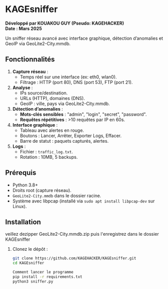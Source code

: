 # KAGEsniffer
**Développé par KOUAKOU GUY (Pseudo: KAGEHACKER)**  
**Date : Mars 2025**

Un sniffer réseau avancé avec interface graphique, détection d’anomalies et GeoIP via GeoLite2-City.mmdb.

## Fonctionnalités
1. **Capture réseau** :
   - Temps réel sur une interface (ex: eth0, wlan0).
   - Filtrage : HTTP (port 80), DNS (port 53), FTP (port 21).
2. **Analyse** :
   - IPs source/destination.
   - URLs (HTTP), domaines (DNS).
   - GeoIP : ville, pays via GeoLite2-City.mmdb.
3. **Détection d’anomalies** :
   - **Mots-clés sensibles** : "admin", "login", "secret", "password".
   - **Requêtes répétitives** : >10 requêtes par IP en 60s.
4. **Interface graphique** :
   - Tableau avec alertes en rouge.
   - Boutons : Lancer, Arrêter, Exporter Logs, Effacer.
   - Barre de statut : paquets capturés, alertes.
5. **Logs** :
   - Fichier : `traffic_log.txt`.
   - Rotation : 10MB, 5 backups.

## Prérequis
- Python 3.8+
- Droits root (capture réseau).
- `GeoLite2-City.mmdb` dans le dossier racine.
- Système avec libpcap (installé via `sudo apt install libpcap-dev` sur Linux).

## Installation
veillez dezipper GeoLite2-City.mmdb.zip puis l'enregistrez dans le dossier KAGEsniffer
1. Clonez le dépôt :
   ```bash
   git clone https://github.com/KAGEHACKER/KAGEsniffer.git
   cd KAGEsniffer

   Comment lancer le programme
   pip install -r requirements.txt
   python3 sniffer.py
